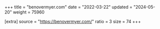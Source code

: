 +++
title = "benovermyer.com"
date = "2022-03-22"
updated = "2024-05-20"
weight = 75960

[extra]
source = "https://benovermyer.com/"
ratio = 3
size = 74
+++
